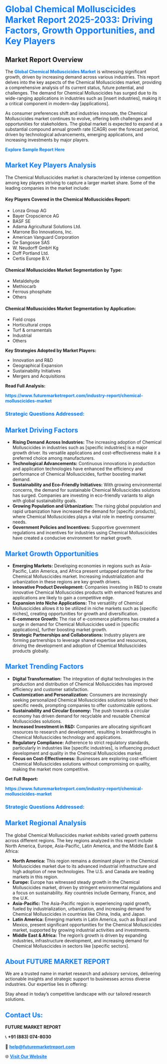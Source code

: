 <h1 style="color: #007BFF;">Global Chemical Molluscicides Market Report 2025-2033: Driving Factors, Growth Opportunities, and Key Players</h1>

<section id="overview">
<h2>Market Report Overview</h2>
<p>The <a href="https://www.futuremarketreport.com/industry-report/chemical-molluscicides-market" style="color: #007BFF; text-decoration: none;"><strong>Global Chemical Molluscicides Market</strong></a> is witnessing significant growth, driven by increasing demand across various industries. This report delves into the key aspects of the Chemical Molluscicides market, providing a comprehensive analysis of its current status, future potential, and challenges. The demand for Chemical Molluscicides has surged due to its wide-ranging applications in industries such as [insert industries], making it a critical component in modern-day [applications].</p>
<p>As consumer preferences shift and industries innovate, the Chemical Molluscicides market continues to evolve, offering both challenges and opportunities for stakeholders. The global market is expected to expand at a substantial compound annual growth rate (CAGR) over the forecast period, driven by technological advancements, emerging applications, and increasing investments by major players.</p>
</section>

<section id="overview">
<p><a href="https://www.futuremarketreport.com/request-sample/reportId=54020" style="color: #007BFF; text-decoration: none;"><strong>Explore Sample Report Here</strong></a></p>
</section>

<section id="key-players">
<h2 style="color: #007BFF;">Market Key Players Analysis</h2>
<p>The Chemical Molluscicides market is characterized by intense competition among key players striving to capture a larger market share. Some of the leading companies in the market include:</p>
<h4>Key Players Covered in the Chemical Molluscicides Report:</h4>
<ul><li>Lonza Group AG</li><li>Bayer Cropscience AG</li><li>BASF SE</li><li>Adama Agricultural Solutions Ltd.</li><li>Marrone Bio Innovations, Inc.</li><li>American Vanguard Corporation</li><li>De Sangosse SAS</li><li>W. Neudorff GmbH Kg</li><li>Doff Portland Ltd.</li><li>Certis Europe B.V.</li></ul>
<h4>Chemical Molluscicides Market Segmentation by Type:</h4>
<ul><li>Metaldehyde</li><li>Methiocarb</li><li>Ferrous phosphate</li><li>Others</li></ul>

<h4>Chemical Molluscicides Market Segmentation by Application:</h4>
<ul><li>Field crops</li><li>Horticultural crops</li><li>Turf &amp; ornamentals</li><li>Industrial</li><li>Others</li></ul>
<p><strong>Key Strategies Adopted by Market Players:</strong></p>
<ul>
<li>Innovation and R&D</li>
<li>Geographical Expansion</li>
<li>Sustainability Initiatives</li>
<li>Mergers and Acquisitions</li>
</ul>
</section>

<section>
<p><strong>Read Full Analysis: </strong></p><a href="https://www.futuremarketreport.com/industry-report/chemical-molluscicides-market" style="color: #007BFF; text-decoration: none;"><strong>https://www.futuremarketreport.com/industry-report/chemical-molluscicides-market</strong></a>
<h3 style="color: #007BFF;">Strategic Questions Addressed:</h3>
</section>

<section id="driving-factors">
<h2 style="color: #007BFF;">Market Driving Factors</h2>
<ul>
<li><strong>Rising Demand Across Industries:</strong> The increasing adoption of Chemical Molluscicides in industries such as [specific industries] is a major growth driver. Its versatile applications and cost-effectiveness make it a preferred choice among manufacturers.</li>
<li><strong>Technological Advancements:</strong> Continuous innovations in production and application technologies have enhanced the efficiency and performance of Chemical Molluscicides, further boosting market demand.</li>
<li><strong>Sustainability and Eco-Friendly Initiatives:</strong> With growing environmental concerns, the demand for sustainable Chemical Molluscicides solutions has surged. Companies are investing in eco-friendly variants to align with global sustainability goals.</li>
<li><strong>Growing Population and Urbanization:</strong> The rising global population and rapid urbanization have increased the demand for [specific products], where Chemical Molluscicides plays a vital role in meeting consumer needs.</li>
<li><strong>Government Policies and Incentives:</strong> Supportive government regulations and incentives for industries using Chemical Molluscicides have created a conducive environment for market growth.</li>
</ul>
</section>

<section id="growth-opportunities">
<h2 style="color: #007BFF;">Market Growth Opportunities</h2>
<ul>
<li><strong>Emerging Markets:</strong> Developing economies in regions such as Asia-Pacific, Latin America, and Africa present untapped potential for the Chemical Molluscicides market. Increasing industrialization and urbanization in these regions are key growth drivers.</li>
<li><strong>Innovative Product Development:</strong> Companies investing in R&D to create innovative Chemical Molluscicides products with enhanced features and applications are likely to gain a competitive edge.</li>
<li><strong>Expansion into Niche Applications:</strong> The versatility of Chemical Molluscicides allows it to be utilized in niche markets such as [specific niches], creating opportunities for growth and diversification.</li>
<li><strong>E-commerce Growth:</strong> The rise of e-commerce platforms has created a surge in demand for Chemical Molluscicides used in [specific applications], further boosting market growth.</li>
<li><strong>Strategic Partnerships and Collaborations:</strong> Industry players are forming partnerships to leverage shared expertise and resources, driving the development and adoption of Chemical Molluscicides products globally.</li>
</ul>
</section>

<section id="trending-factors">
<h2 style="color: #007BFF;">Market Trending Factors</h2>
<ul>
<li><strong>Digital Transformation:</strong> The integration of digital technologies in the production and distribution of Chemical Molluscicides has improved efficiency and customer satisfaction.</li>
<li><strong>Customization and Personalization:</strong> Consumers are increasingly seeking personalized Chemical Molluscicides solutions tailored to their specific needs, prompting companies to offer customizable options.</li>
<li><strong>Sustainability and Circular Economy:</strong> The push towards a circular economy has driven demand for recyclable and reusable Chemical Molluscicides solutions.</li>
<li><strong>Increased Investment in R&D:</strong> Companies are allocating significant resources to research and development, resulting in breakthroughs in Chemical Molluscicides technology and applications.</li>
<li><strong>Regulatory Compliance:</strong> Adherence to strict regulatory standards, particularly in industries like [specific industries], is influencing product development and quality in the Chemical Molluscicides market.</li>
<li><strong>Focus on Cost-Effectiveness:</strong> Businesses are exploring cost-efficient Chemical Molluscicides solutions without compromising on quality, making the market more competitive.</li>
</ul>
</section>

<section>
<p><strong>Get Full Report: </strong></p><a href="https://www.futuremarketreport.com/industry-report/chemical-molluscicides-market" style="color: #007BFF; text-decoration: none;"><strong>https://www.futuremarketreport.com/industry-report/chemical-molluscicides-market</strong></a>
<h3 style="color: #007BFF;">Strategic Questions Addressed:</h3>
</section>


<section id="regional-analysis">
<h2 style="color: #007BFF;">Market Regional Analysis</h2>
<p>The global Chemical Molluscicides market exhibits varied growth patterns across different regions. The key regions analyzed in this report include North America, Europe, Asia-Pacific, Latin America, and the Middle East & Africa:</p>
<ul>
<li><strong>North America:</strong> This region remains a dominant player in the Chemical Molluscicides market due to its advanced industrial infrastructure and high adoption of new technologies. The U.S. and Canada are leading markets in this region.</li>
<li><strong>Europe:</strong> Europe has witnessed steady growth in the Chemical Molluscicides market, driven by stringent environmental regulations and a focus on sustainability. Key countries include Germany, France, and the U.K.</li>
<li><strong>Asia-Pacific:</strong> The Asia-Pacific region is experiencing rapid growth, fueled by industrialization, urbanization, and increasing demand for Chemical Molluscicides in countries like China, India, and Japan.</li>
<li><strong>Latin America:</strong> Emerging markets in Latin America, such as Brazil and Mexico, present significant opportunities for the Chemical Molluscicides market, supported by growing industrial activities and investments.</li>
<li><strong>Middle East & Africa:</strong> The region’s growth is driven by expanding industries, infrastructure development, and increasing demand for Chemical Molluscicides in sectors like [specific sectors].</li>
</ul>
</section>

<footer>
<h2 style="color: #007BFF;">About FUTURE MARKET REPORT</h2>
<p>We are a trusted name in market research and advisory services, delivering actionable insights and strategic support to businesses across diverse industries. Our expertise lies in offering:</p>

<p>Stay ahead in today’s competitive landscape with our tailored research solutions.</p>

<h2 style="color: #007BFF;">Contact Us:</h2>
<p><strong>FUTURE MARKET REPORT</strong></p>
<p>📞 <strong>+91 (883) 074-8030</strong></p>
<p>📧 <strong><a href="mailto:help@futuremarketreport.com" style="color: #007BFF;">help@futuremarketreport.com</a></strong></p>
<p>🌐 <strong><a href="https://www.futuremarketreport.com/" style="color: #007BFF;">Visit Our Website</a></strong></p>
</footer>
